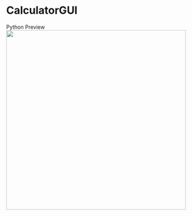 # CalculatorGUI

Python Preview
<img src='https://github.com/vasfvitor/CalculatorGUI/blob/master/python/preview-py.gif' width='480"'>
<br/>